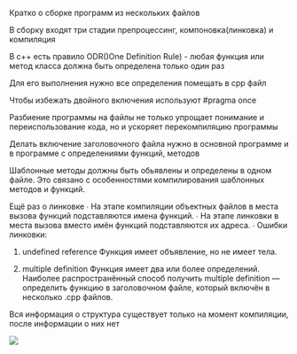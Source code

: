 Кратко о сборке программ из нескольких файлов


В сборку входят три стадии препроцессинг, компоновка(линковка) и компиляция

В с++ есть правило ODR()One Definition Rule) - любая функция или метод класса должна быть определена только один раз 

Для его выполнения нужно все определения помещать в cpp файл

Чтобы избежать двойного включения используют #pragma once 

Разбиение программы на файлы не только упрощает понимание и переиспользование кода, но и ускоряет перекомпиляцию программы

Делать включение заголовочного файла нужно в основной программе и в программе с определениями функций, методов

Шаблонные методы должны быть обьявлены и определены в одном файле. Это связано с особенностями компилирования шаблонных методов и функций. 


Ещё раз о линковке
∙ На этапе компиляции объектных файлов в места вызова
функций подставляются имена функций.
∙ На этапе линковки в места вызова вместо имён функций
подставляются их адреса.
∙ Ошибки линковки:
1. undefined reference Функция имеет объявление, но не имеет тела.

2. multiple definition Функция имеет два или более определений. Наиболее распространённый способ получить multiple definition — определить функцию в заголовочном файле, который включён в несколько .cpp файлов.

Вся информация о структура существует только на момент компиляции, поcле информации о них нет 


![](//images/scheme.png)